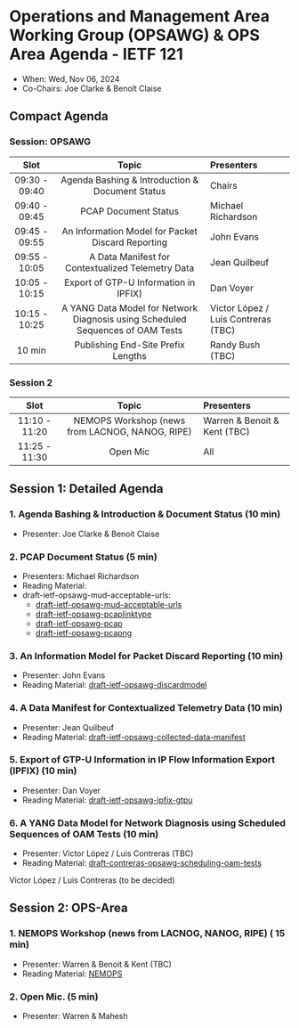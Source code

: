 # Operations and Management Area Working Group (OPSAWG) & OPS Area Agenda - IETF 121

* When: Wed, Nov 06, 2024
* Co-Chairs: Joe Clarke & Benoît Claise

## Compact Agenda

### Session: OPSAWG 

| Slot          | Topic                                    | Presenters |
|:-------------:|:---------------------------------------:|:-----------|
| 09:30 - 09:40 | Agenda Bashing & Introduction & Document Status  | Chairs     |
| 09:40 - 09:45 | PCAP Document Status | Michael Richardson     | Michael Richardson |
| 09:45 - 09:55 | An Information Model for Packet Discard Reporting | John Evans     |
| 09:55 - 10:05 | A Data Manifest for Contextualized Telemetry Data | Jean Quilbeuf |
| 10:05 - 10:15 | Export of GTP-U Information in IPFIX) | Dan Voyer|
| 10:15 - 10:25 | A YANG Data Model for Network Diagnosis using Scheduled Sequences of OAM Tests  | Victor López / Luis Contreras (TBC)     |
| 10 min | Publishing End-Site Prefix Lengths  | Randy Bush (TBC)     |


### Session 2

| Slot          |Topic                                    | Presenters |
|:-------------:|:---------------------------------------:|:-----------|
| 11:10 - 11:20 | NEMOPS Workshop (news from LACNOG, NANOG, RIPE)  | Warren & Benoit & Kent (TBC) |
| 11:25 - 11:30 | Open Mic                                |          All     |


## Session 1: Detailed Agenda

### 1. Agenda Bashing & Introduction & Document Status (10 min)

* Presenter: Joe Clarke & Benoit Claise

### 2. PCAP Document Status (5 min)

 * Presenters: Michael Richardson
 * Reading Material:
 * draft-ietf-opsawg-mud-acceptable-urls:
   + [draft-ietf-opsawg-mud-acceptable-urls](https://datatracker.ietf.org/doc/draft-ietf-opsawg-mud-acceptable-urls/)
   + [draft-ietf-opsawg-pcaplinktype](https://datatracker.ietf.org/doc/draft-ietf-opsawg-pcaplinktype/)
   + [draft-ietf-opsawg-pcap](https://datatracker.ietf.org/doc/draft-ietf-opsawg-pcap/)
   + [draft-ietf-opsawg-pcapng](https://datatracker.ietf.org/doc/draft-ietf-opsawg-pcapng/)
   
### 3. An Information Model for Packet Discard Reporting (10 min)

 * Presenter: John Evans
 * Reading Material: [draft-ietf-opsawg-discardmodel](https://datatracker.ietf.org/doc/html/draft-ietf-opsawg-discardmodel)

### 4. A Data Manifest for Contextualized Telemetry Data (10 min)

 * Presenter: Jean Quilbeuf
 * Reading Material: [draft-ietf-opsawg-collected-data-manifest](https://datatracker.ietf.org/doc/draft-ietf-opsawg-collected-data-manifest/)

### 5. Export of GTP-U Information in IP Flow Information Export (IPFIX) (10 min)

 * Presenter: Dan Voyer
 * Reading Material: [draft-ietf-opsawg-ipfix-gtpu]([https://datatracker.ietf.org/doc/draft-ietf-nmop-network-incident-yang/](https://datatracker.ietf.org/doc/draft-ietf-opsawg-ipfix-gtpu/))

### 6. A YANG Data Model for Network Diagnosis using Scheduled Sequences of OAM Tests (10 min)

 * Presenter: Victor López / Luis Contreras (TBC)
 * Reading Material: [draft-contreras-opsawg-scheduling-oam-tests](https://datatracker.ietf.org/doc/draft-contreras-opsawg-scheduling-oam-tests/)


Victor López / Luis Contreras (to be decided)


## Session 2: OPS-Area

### 1. NEMOPS Workshop (news from LACNOG, NANOG, RIPE)  ( 15 min)

* Presenter: Warren & Benoit & Kent (TBC)
* Reading Material: [NEMOPS](https://www.iab.org/announcements/call-for-papers-nemops-workshop/)

### 2. Open Mic. (5 min)

 * Presenter: Warren & Mahesh



